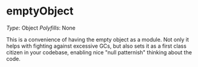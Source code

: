 # emptyObject

*Type*: Object
*Polyfills*: None

This is a convenience of having the empty object as a module. Not only it helps with fighting against excessive GCs, but also sets it as a first class citizen in your codebase, enabling nice "null patternish" thinking about the code.

